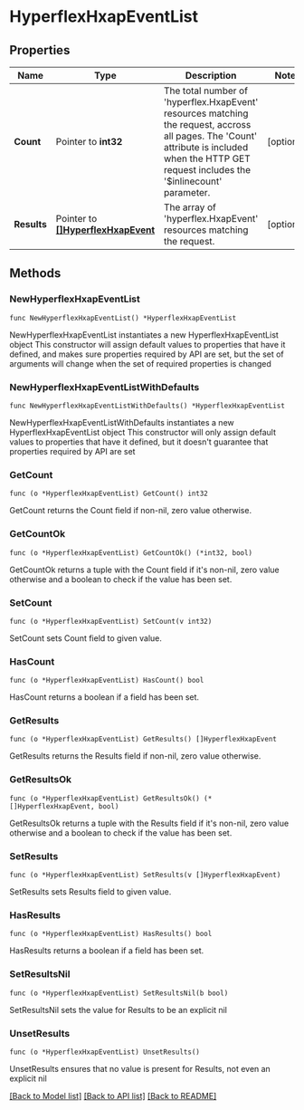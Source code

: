 # HyperflexHxapEventList

## Properties

Name | Type | Description | Notes
------------ | ------------- | ------------- | -------------
**Count** | Pointer to **int32** | The total number of &#39;hyperflex.HxapEvent&#39; resources matching the request, accross all pages. The &#39;Count&#39; attribute is included when the HTTP GET request includes the &#39;$inlinecount&#39; parameter. | [optional] 
**Results** | Pointer to [**[]HyperflexHxapEvent**](hyperflex.HxapEvent.md) | The array of &#39;hyperflex.HxapEvent&#39; resources matching the request. | [optional] 

## Methods

### NewHyperflexHxapEventList

`func NewHyperflexHxapEventList() *HyperflexHxapEventList`

NewHyperflexHxapEventList instantiates a new HyperflexHxapEventList object
This constructor will assign default values to properties that have it defined,
and makes sure properties required by API are set, but the set of arguments
will change when the set of required properties is changed

### NewHyperflexHxapEventListWithDefaults

`func NewHyperflexHxapEventListWithDefaults() *HyperflexHxapEventList`

NewHyperflexHxapEventListWithDefaults instantiates a new HyperflexHxapEventList object
This constructor will only assign default values to properties that have it defined,
but it doesn't guarantee that properties required by API are set

### GetCount

`func (o *HyperflexHxapEventList) GetCount() int32`

GetCount returns the Count field if non-nil, zero value otherwise.

### GetCountOk

`func (o *HyperflexHxapEventList) GetCountOk() (*int32, bool)`

GetCountOk returns a tuple with the Count field if it's non-nil, zero value otherwise
and a boolean to check if the value has been set.

### SetCount

`func (o *HyperflexHxapEventList) SetCount(v int32)`

SetCount sets Count field to given value.

### HasCount

`func (o *HyperflexHxapEventList) HasCount() bool`

HasCount returns a boolean if a field has been set.

### GetResults

`func (o *HyperflexHxapEventList) GetResults() []HyperflexHxapEvent`

GetResults returns the Results field if non-nil, zero value otherwise.

### GetResultsOk

`func (o *HyperflexHxapEventList) GetResultsOk() (*[]HyperflexHxapEvent, bool)`

GetResultsOk returns a tuple with the Results field if it's non-nil, zero value otherwise
and a boolean to check if the value has been set.

### SetResults

`func (o *HyperflexHxapEventList) SetResults(v []HyperflexHxapEvent)`

SetResults sets Results field to given value.

### HasResults

`func (o *HyperflexHxapEventList) HasResults() bool`

HasResults returns a boolean if a field has been set.

### SetResultsNil

`func (o *HyperflexHxapEventList) SetResultsNil(b bool)`

 SetResultsNil sets the value for Results to be an explicit nil

### UnsetResults
`func (o *HyperflexHxapEventList) UnsetResults()`

UnsetResults ensures that no value is present for Results, not even an explicit nil

[[Back to Model list]](../README.md#documentation-for-models) [[Back to API list]](../README.md#documentation-for-api-endpoints) [[Back to README]](../README.md)


